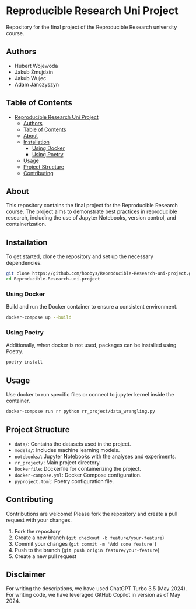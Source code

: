 # Reproducible Research Uni Project

Repository for the final project of the Reproducible Research university course.

## Authors
- Hubert Wojewoda
- Jakub Żmujdzin
- Jakub Wujec
- Adam Janczyszyn

## Table of Contents
- [Reproducible Research Uni Project](#reproducible-research-uni-project)
  - [Authors](#authors)
  - [Table of Contents](#table-of-contents)
  - [About](#about)
  - [Installation](#installation)
    - [Using Docker](#using-docker)
    - [Using Poetry](#using-poetry)
  - [Usage](#usage)
  - [Project Structure](#project-structure)
  - [Contributing](#contributing)

## About
This repository contains the final project for the Reproducible Research course. The project aims to demonstrate best practices in reproducible research, including the use of Jupyter Notebooks, version control, and containerization.

## Installation
To get started, clone the repository and set up the necessary dependencies.

```bash
git clone https://github.com/hoobys/Reproducible-Research-uni-project.git
cd Reproducible-Research-uni-project
```

### Using Docker
Build and run the Docker container to ensure a consistent environment.

```bash
docker-compose up --build
```

### Using Poetry
Additionally, when docker is not used, packages can be installed using Poetry.

```bash
poetry install
```

## Usage
Use docker to run specific files or connect to jupyter kernel inside the container.

```bash
docker-compose run rr python rr_project/data_wrangling.py
```
## Project Structure
- `data/`: Contains the datasets used in the project.
- `models/`: Includes machine learning models.
- `notebooks/`: Jupyter Notebooks with the analyses and experiments.
- `rr_project/`: Main project directory.
- `Dockerfile`: Dockerfile for containerizing the project.
- `docker-compose.yml`: Docker Compose configuration.
- `pyproject.toml`: Poetry configuration file.

## Contributing
Contributions are welcome! Please fork the repository and create a pull request with your changes.

1. Fork the repository
2. Create a new branch (`git checkout -b feature/your-feature`)
3. Commit your changes (`git commit -m 'Add some feature'`)
4. Push to the branch (`git push origin feature/your-feature`)
5. Create a new pull request


## Disclaimer
For writing the descriptions, we have used ChatGPT Turbo 3.5 (May 2024). For writing code, we have leveraged GitHub Copilot in version as of May 2024.
